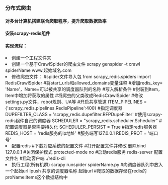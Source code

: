 ### 分布式爬虫
#### 对多台计算机搭建联合爬取程序，提升爬取数据效率
#### 安装scrapy-redis组件
#### 实现流程：
<li>创建一个工程文件夹
<li>创建一个基于CrawlSpider的爬虫文件
	scrapy genspider -t crawl spiderName www.起始域名.com
<li>修改爬虫文件：
	#spider文件导入包  
	from scrapy_redis.spiders import RedisCrawlSpider  
	#将start_urls和allowed_domains变量注释  
	#增加redis_key= 'Name'，Name=可以被共享的调度器队列的名称  
	#写入解析条件  
	#封装到Item，Item中增加将获取的属性  
	#将爬虫的父类改成RedisCrawlSpider  
	#修改settings.py文件，robot规则、UA等  
	#开启共享管道  
	ITEM_PIPELINES = {'scrapy_redis.pipelines.RedisPipeline':400}  
	#指定调度器  
	DUPEFILTER_CLASS = 'scrapy_redis.dupefilter.RFPDupeFilter'  
	#使用scrapy-redis组件自己的调度器  
	SCHEDULER = "scrapy_redis.scheduler.Scheduler"  
	#配置调度器是否需要持久化   
	SCHEDULER_PERSIST = True  
	#指定redis服务器
	REDIS_HOST = 'redis服务的ip地址' #服务端写127.0.0.1  
	REDIS_PROT = '端口号'
<li>配置redis
	#下载对应系统的配置文件  
	#打开配置文件并修改  
	删除bind 127.0.0.1  
	#关闭保护模式  
	protected-mode no  
	#启动redis服务  
	redis-server 配置文件名  
	#启动客户端  
	./redis-cli  
<li>执行工程(所有机群)
	scrapy runspider spiderName.py  
	#向调度器队列中放入一个起始url  
	lpush 共享的调度器名称 起始url  
	#爬取的数据存储在redis的proName:items这个数据结构中
